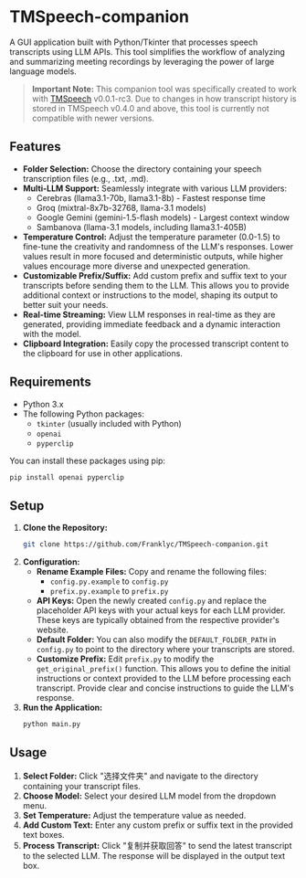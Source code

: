 # TMSpeech-companion

A GUI application built with Python/Tkinter that processes speech transcripts using LLM APIs. This tool simplifies the workflow of analyzing and summarizing meeting recordings by leveraging the power of large language models.

> **Important Note:** This companion tool was specifically created to work with [TMSpeech](https://github.com/jxlpzqc/TMSpeech) v0.0.1-rc3. Due to changes in how transcript history is stored in TMSpeech v0.4.0 and above, this tool is currently not compatible with newer versions.

## Features

- **Folder Selection:**  Choose the directory containing your speech transcription files (e.g., .txt, .md).
- **Multi-LLM Support:** Seamlessly integrate with various LLM providers:
    - Cerebras (llama3.1-70b, llama3.1-8b) - Fastest response time
    - Groq (mixtral-8x7b-32768, llama-3.1 models)
    - Google Gemini (gemini-1.5-flash models) - Largest context window
    - Sambanova (llama-3.1 models, including llama3.1-405B)
- **Temperature Control:** Adjust the temperature parameter (0.0-1.5) to fine-tune the creativity and randomness of the LLM's responses. Lower values result in more focused and deterministic outputs, while higher values encourage more diverse and unexpected generation.
- **Customizable Prefix/Suffix:** Add custom prefix and suffix text to your transcripts before sending them to the LLM. This allows you to provide additional context or instructions to the model, shaping its output to better suit your needs.
- **Real-time Streaming:** View LLM responses in real-time as they are generated, providing immediate feedback and a dynamic interaction with the model.
- **Clipboard Integration:** Easily copy the processed transcript content to the clipboard for use in other applications.

## Requirements

- Python 3.x
- The following Python packages:
    - `tkinter` (usually included with Python)
    - `openai`
    - `pyperclip`

You can install these packages using pip:
```bash
pip install openai pyperclip
```

## Setup

1. **Clone the Repository:**
   ```bash
   git clone https://github.com/Franklyc/TMSpeech-companion.git
   ```
2. **Configuration:**
   - **Rename Example Files:** Copy and rename the following files:
     - `config.py.example` to `config.py`
     - `prefix.py.example` to `prefix.py`
   - **API Keys:** Open the newly created `config.py` and replace the placeholder API keys with your actual keys for each LLM provider.  These keys are typically obtained from the respective provider's website.
   - **Default Folder:**  You can also modify the `DEFAULT_FOLDER_PATH` in `config.py` to point to the directory where your transcripts are stored.
   - **Customize Prefix:** Edit `prefix.py` to modify the `get_original_prefix()` function. This allows you to define the initial instructions or context provided to the LLM before processing each transcript.  Provide clear and concise instructions to guide the LLM's response.
3. **Run the Application:**
   ```bash
   python main.py
   ```

## Usage

1. **Select Folder:** Click "选择文件夹" and navigate to the directory containing your transcript files.
2. **Choose Model:** Select your desired LLM model from the dropdown menu.
3. **Set Temperature:** Adjust the temperature value as needed.
4. **Add Custom Text:**  Enter any custom prefix or suffix text in the provided text boxes.
5. **Process Transcript:** Click "复制并获取回答" to send the latest transcript to the selected LLM. The response will be displayed in the output text box.


